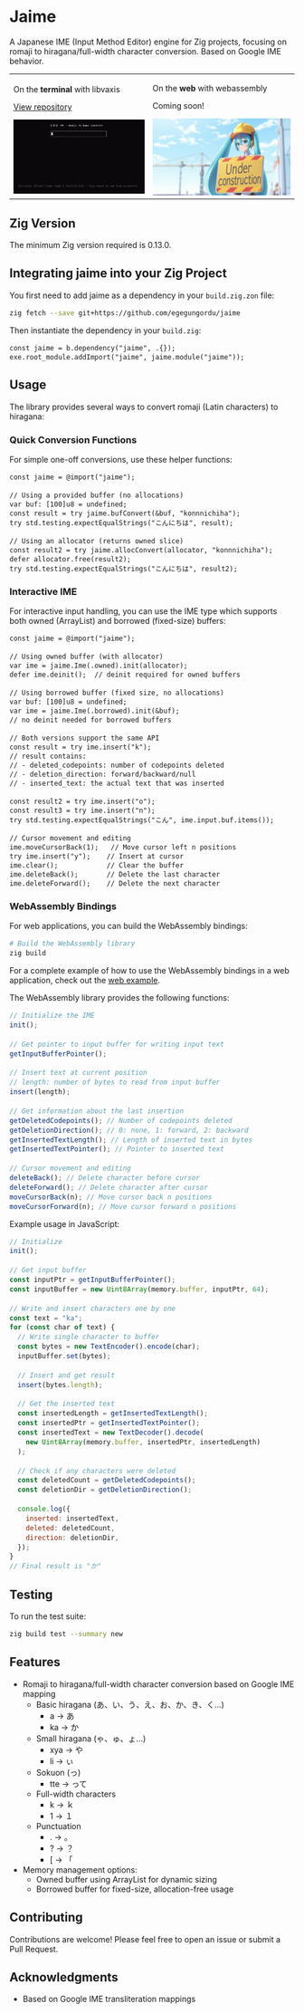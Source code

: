# Jaime

A Japanese IME (Input Method Editor) engine for Zig projects, focusing on romaji to hiragana/full-width character conversion. Based on Google IME behavior.

<table>
<tr>
<td>

On the **terminal** with libvaxis

[View repository](https://github.com/egegungordu/ja-ime-terminal-demo)

<img src=".github/assets/term-demo.gif" width="400" alt="Terminal demo">

</td>
<td>

On the **web** with webassembly

Coming soon!

<img src=".github/assets/web-demo.jpg" width="400" alt="Web demo (AI slop)">

</td>
</tr>
</table>

## Zig Version

The minimum Zig version required is 0.13.0.

## Integrating jaime into your Zig Project

You first need to add jaime as a dependency in your `build.zig.zon` file:

```bash
zig fetch --save git+https://github.com/egegungordu/jaime
```

Then instantiate the dependency in your `build.zig`:

```zig
const jaime = b.dependency("jaime", .{});
exe.root_module.addImport("jaime", jaime.module("jaime"));
```

## Usage

The library provides several ways to convert romaji (Latin characters) to hiragana:

### Quick Conversion Functions

For simple one-off conversions, use these helper functions:

```zig
const jaime = @import("jaime");

// Using a provided buffer (no allocations)
var buf: [100]u8 = undefined;
const result = try jaime.bufConvert(&buf, "konnnichiha");
try std.testing.expectEqualStrings("こんにちは", result);

// Using an allocator (returns owned slice)
const result2 = try jaime.allocConvert(allocator, "konnnichiha");
defer allocator.free(result2);
try std.testing.expectEqualStrings("こんにちは", result2);
```

### Interactive IME

For interactive input handling, you can use the IME type which supports both owned (ArrayList) and borrowed (fixed-size) buffers:

```zig
const jaime = @import("jaime");

// Using owned buffer (with allocator)
var ime = jaime.Ime(.owned).init(allocator);
defer ime.deinit();  // deinit required for owned buffers

// Using borrowed buffer (fixed size, no allocations)
var buf: [100]u8 = undefined;
var ime = jaime.Ime(.borrowed).init(&buf);
// no deinit needed for borrowed buffers

// Both versions support the same API
const result = try ime.insert("k");
// result contains:
// - deleted_codepoints: number of codepoints deleted
// - deletion_direction: forward/backward/null
// - inserted_text: the actual text that was inserted

const result2 = try ime.insert("o");
const result3 = try ime.insert("n");
try std.testing.expectEqualStrings("こん", ime.input.buf.items());

// Cursor movement and editing
ime.moveCursorBack(1);   // Move cursor left n positions
try ime.insert("y");    // Insert at cursor
ime.clear();            // Clear the buffer
ime.deleteBack();       // Delete the last character
ime.deleteForward();    // Delete the next character
```

### WebAssembly Bindings

For web applications, you can build the WebAssembly bindings:

```bash
# Build the WebAssembly library
zig build
```

For a complete example of how to use the WebAssembly bindings in a web application, check out the [web example](examples/web/index.js).

The WebAssembly library provides the following functions:

```javascript
// Initialize the IME
init();

// Get pointer to input buffer for writing input text
getInputBufferPointer();

// Insert text at current position
// length: number of bytes to read from input buffer
insert(length);

// Get information about the last insertion
getDeletedCodepoints(); // Number of codepoints deleted
getDeletionDirection(); // 0: none, 1: forward, 2: backward
getInsertedTextLength(); // Length of inserted text in bytes
getInsertedTextPointer(); // Pointer to inserted text

// Cursor movement and editing
deleteBack(); // Delete character before cursor
deleteForward(); // Delete character after cursor
moveCursorBack(n); // Move cursor back n positions
moveCursorForward(n); // Move cursor forward n positions
```

Example usage in JavaScript:

```javascript
// Initialize
init();

// Get input buffer
const inputPtr = getInputBufferPointer();
const inputBuffer = new Uint8Array(memory.buffer, inputPtr, 64);

// Write and insert characters one by one
const text = "ka";
for (const char of text) {
  // Write single character to buffer
  const bytes = new TextEncoder().encode(char);
  inputBuffer.set(bytes);

  // Insert and get result
  insert(bytes.length);

  // Get the inserted text
  const insertedLength = getInsertedTextLength();
  const insertedPtr = getInsertedTextPointer();
  const insertedText = new TextDecoder().decode(
    new Uint8Array(memory.buffer, insertedPtr, insertedLength)
  );

  // Check if any characters were deleted
  const deletedCount = getDeletedCodepoints();
  const deletionDir = getDeletionDirection();

  console.log({
    inserted: insertedText,
    deleted: deletedCount,
    direction: deletionDir,
  });
}
// Final result is "か"
```

## Testing

To run the test suite:

```bash
zig build test --summary new
```

## Features

- Romaji to hiragana/full-width character conversion based on Google IME mapping
  - Basic hiragana (あ、い、う、え、お、か、き、く...)
    - a -> あ
    - ka -> か
  - Small hiragana (ゃ、ゅ、ょ...)
    - xya -> や
    - li -> ぃ
  - Sokuon (っ)
    - tte -> って
  - Full-width characters
    - k -> ｋ
    - 1 -> １
  - Punctuation
    - . -> 。
    - ? -> ？
    - [ -> 「
- Memory management options:
  - Owned buffer using ArrayList for dynamic sizing
  - Borrowed buffer for fixed-size, allocation-free usage

## Contributing

Contributions are welcome! Please feel free to open an issue or submit a Pull Request.

## Acknowledgments

- Based on Google IME transliteration mappings
